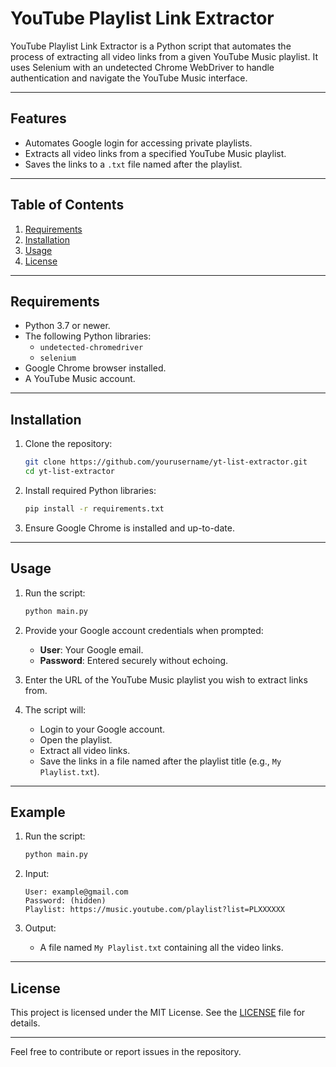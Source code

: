 
# YouTube Playlist Link Extractor

YouTube Playlist Link Extractor is a Python script that automates the process of extracting all video links from a given YouTube Music playlist. It uses Selenium with an undetected Chrome WebDriver to handle authentication and navigate the YouTube Music interface.

---

## Features

- Automates Google login for accessing private playlists.
- Extracts all video links from a specified YouTube Music playlist.
- Saves the links to a `.txt` file named after the playlist.

---

## Table of Contents

1. [Requirements](#requirements)
2. [Installation](#installation)
3. [Usage](#usage)
4. [License](#license)

---

## Requirements

- Python 3.7 or newer.
- The following Python libraries:
  - `undetected-chromedriver`
  - `selenium`
- Google Chrome browser installed.
- A YouTube Music account.

---

## Installation

1. Clone the repository:
   ```bash
   git clone https://github.com/yourusername/yt-list-extractor.git
   cd yt-list-extractor
   ```

2. Install required Python libraries:
   ```bash
   pip install -r requirements.txt
   ```

3. Ensure Google Chrome is installed and up-to-date.

---

## Usage

1. Run the script:
   ```bash
   python main.py
   ```

2. Provide your Google account credentials when prompted:
   - **User**: Your Google email.
   - **Password**: Entered securely without echoing.

3. Enter the URL of the YouTube Music playlist you wish to extract links from.

4. The script will:
   - Login to your Google account.
   - Open the playlist.
   - Extract all video links.
   - Save the links in a file named after the playlist title (e.g., `My Playlist.txt`).

---

## Example

1. Run the script:
   ```bash
   python main.py
   ```

2. Input:
   ```
   User: example@gmail.com
   Password: (hidden)
   Playlist: https://music.youtube.com/playlist?list=PLXXXXXX
   ```

3. Output:
   - A file named `My Playlist.txt` containing all the video links.

---

## License

This project is licensed under the MIT License. See the [LICENSE](LICENSE) file for details.

---

Feel free to contribute or report issues in the repository.
